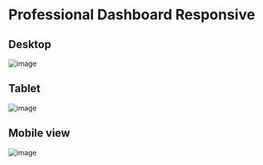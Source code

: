 # Professional Dashboard Responsive 
## Desktop
![image](https://github.com/NathyaHaneen/professional-dashboard-responsive/assets/143100357/acc0ad19-9432-40e8-b667-8e914444cbe3)
## Tablet
![image](https://github.com/NathyaHaneen/professional-dashboard-responsive/assets/143100357/16cc57c0-904a-4f4e-b3fc-1872d2a3b0aa)
## Mobile view
![image](https://github.com/NathyaHaneen/professional-dashboard-responsive/assets/143100357/122f32cb-046b-4aca-b7ef-1462311a76d6)
